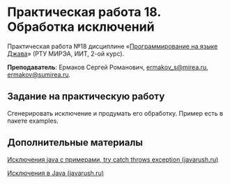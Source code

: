 # Практическая работа 18. Обработка исключений
Практическая работа №18 дисциплине «[Программирование на языке Джава](https://online-edu.mirea.ru/course/view.php?id=4053)» (РТУ МИРЭА, ИИТ, 2-ой курс).

**Преподаватель**: Ермаков Сергей Романович, ermakov_s@mirea.ru, ermakov@sumirea.ru.

## Задание на практическую работу

Сгенерировать исключение и продумать его обработку. Пример есть в пакете examples.

## Дополнительные материалы

[Исключения java с примерами, try catch throws exception (javarush.ru)](https://javarush.ru/groups/posts/isklyucheniya-java)

[Исключения в Java (javarush.ru)](https://javarush.ru/groups/posts/2433-iskljuchenija-v-java)
